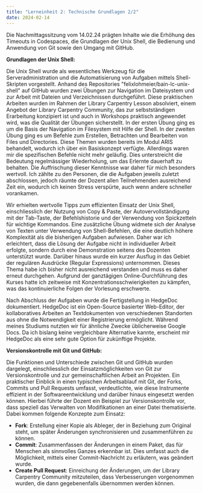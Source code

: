 ```yaml
---
title: "Lerneinheit 2: Technische Grundlagen 2/2"
date: 2024-02-14  
---
```


Die Nachmittagssitzung vom 14.02.24 prägten Inhalte wie die Erhöhung des Timeouts in Codespaces, die Grundlagen der Unix Shell, die Bedienung und Anwendung von Git sowie den Umgang mit GitHub.   

**Grundlagen der Unix Shell:** 

Die Unix Shell wurde als wesentliches Werkzeug für die Serveradministration und die Automatisierung von Aufgaben mittels Shell-Skripten vorgestellt. Anhand des Repositories "felixlohmeier/bain-lc-unix-shell" auf GitHub wurden zwei Übungen zur Navigation im Dateisystem und zur Arbeit mit Dateien und Verzeichnissen durchgeführt. Diese praktischen Arbeiten wurden im Rahmen der Library Carpentry Lesson absolviert, einem Angebot der Library Carpentry Community, das zur selbstständigen Erarbeitung konzipiert ist und auch in Workshops praktisch angewendet wird, was die Qualität der Übungen sicherstellt. In der ersten Übung ging es um die Basis der Navigation im Filesystem mit Hilfe der Shell. In der zweiten Übung ging es um Befehle zum Erstellen, Betrachten und Bearbeiten von Files und Directories. Diese Themen wurden bereits im Modul ARIS behandelt, wodurch ich über ein Basiskonzept verfügte. Allerdings waren mir die spezifischen Befehle nicht mehr geläufig. Dies unterstreicht die Bedeutung regelmässiger Wiederholung, um das Erlernte dauerhaft zu behalten. Die Auffrischung dieser Kenntnisse war daher für mich besonders wertvoll. Ich zählte zu den Personen, die die Aufgaben jeweils zuletzt abschlossen, jedoch räumte der Dozent allen Teilnehmenden ausreichend Zeit ein, wodurch ich keinen Stress verspürte, auch wenn andere schneller vorankamen. 

Wir erhielten wertvolle Tipps zum effizienten Einsatz der Unix Shell, einschliesslich der Nutzung von Copy & Paste, der Autovervollständigung mit der Tab-Taste, der Befehlshistorie und der Verwendung von Spickzetteln für wichtige Kommandos. Eine zusätzliche Übung widmete sich der Analyse von Texten unter Verwendung von Shell-Befehlen, die eine deutlich höhere Komplexität als die bisherigen Aufgaben aufwiesen. Daher war ich erleichtert, dass die Lösung der Aufgabe nicht in individueller Arbeit erfolgte, sondern durch eine Demonstration seitens des Dozenten unterstützt wurde. Darüber hinaus wurde ein kurzer Ausflug in das Gebiet der regulären Ausdrücke (Regular Expressions) unternommen. Dieses Thema habe ich bisher nicht ausreichend verstanden und muss es daher erneut durchgehen. Aufgrund der ganztägigen Online-Durchführung des Kurses hatte ich zeitweise mit Konzentrationsschwierigkeiten zu kämpfen, was das kontinuierliche Folgen der Vorlesung erschwerte. 

Nach Abschluss der Aufgaben wurde die Fertigstellung in HedgeDoc dokumentiert. HedgeDoc ist ein Open-Source basierter Web-Editor, der kollaboratives Arbeiten an Textdokumenten von verschiedenen Standorten aus ohne die Notwendigkeit einer Registrierung ermöglicht. Während meines Studiums nutzten wir für ähnliche Zwecke üblicherweise Google Docs. Da ich bislang keine vergleichbare Alternative kannte, erscheint mir HedgeDoc als eine sehr gute Option für zukünftige Projekte. 

**Versionskontrolle mit Git und GitHub:** 

Die Funktionen und Unterschiede zwischen Git und GitHub wurden dargelegt, einschliesslich der Einsatzmöglichkeiten von Git zur Versionskontrolle und zur gemeinschaftlichen Arbeit an Projekten. Ein praktischer Einblick in einen typischen Arbeitsablauf mit Git, der Forks, Commits und Pull Requests umfasst, verdeutlichte, wie diese Instrumente effizient in der Softwareentwicklung und darüber hinaus eingesetzt werden können. Hierbei führte der Dozent ein Beispiel zur Versionskontrolle vor, dass speziell das Verwalten von Modifikationen an einer Datei thematisierte. Dabei kommen folgende Konzepte zum Einsatz: 
- **Fork**: Erstellung einer Kopie als Ableger, der in Beziehung zum Original steht, um später Änderungen synchronisieren und zusammenführen zu können. 
- **Commit**: Zusammenfassen der Änderungen in einem Paket, das für Menschen als sinnvolles Ganzes erkennbar ist. Dies umfasst auch die Möglichkeit, mittels einer Commit-Nachricht zu erläutern, was geändert wurde. 
- **Create Pull Request**: Einreichung der Änderungen, um der Library Carpentry Community mitzuteilen, dass Verbesserungen vorgenommen wurden, die dann gegebenenfalls übernommen werden können. 

